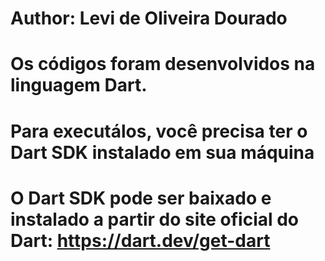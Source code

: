 # Author: Levi de Oliveira Dourado
# Os códigos foram desenvolvidos na linguagem Dart.
# Para executálos, você precisa ter o Dart SDK instalado em sua máquina
# O Dart SDK pode ser baixado e instalado a partir do site oficial do Dart: https://dart.dev/get-dart